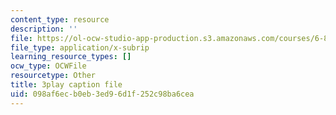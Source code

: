 ```yaml
---
content_type: resource
description: ''
file: https://ol-ocw-studio-app-production.s3.amazonaws.com/courses/6-890-algorithmic-lower-bounds-fun-with-hardness-proofs-fall-2014/098af6ecb0eb3ed96d1f252c98ba6cea_ctxnYDAIDO4.srt
file_type: application/x-subrip
learning_resource_types: []
ocw_type: OCWFile
resourcetype: Other
title: 3play caption file
uid: 098af6ec-b0eb-3ed9-6d1f-252c98ba6cea
---
```

